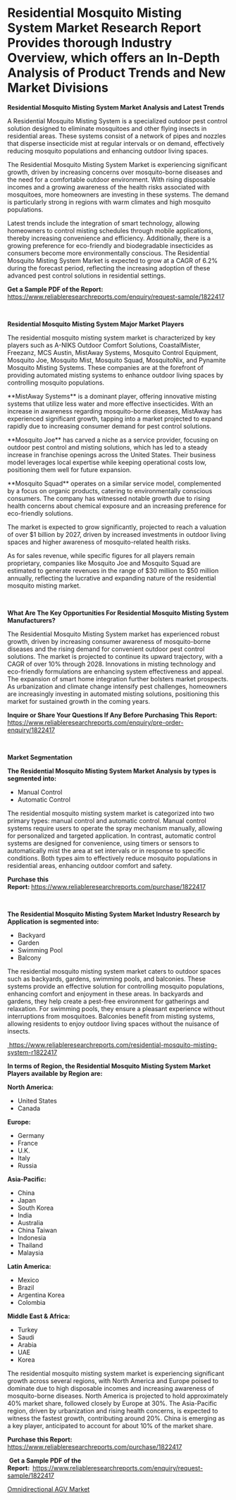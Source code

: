 <p><h1>Residential Mosquito Misting System Market Research Report Provides thorough Industry Overview, which offers an In-Depth Analysis of Product Trends and New Market Divisions</h1></p><p><strong>Residential Mosquito Misting System Market Analysis and Latest Trends</strong></p>
<p><p>A Residential Mosquito Misting System is a specialized outdoor pest control solution designed to eliminate mosquitoes and other flying insects in residential areas. These systems consist of a network of pipes and nozzles that disperse insecticide mist at regular intervals or on demand, effectively reducing mosquito populations and enhancing outdoor living spaces.</p><p>The Residential Mosquito Misting System Market is experiencing significant growth, driven by increasing concerns over mosquito-borne diseases and the need for a comfortable outdoor environment. With rising disposable incomes and a growing awareness of the health risks associated with mosquitoes, more homeowners are investing in these systems. The demand is particularly strong in regions with warm climates and high mosquito populations.</p><p>Latest trends include the integration of smart technology, allowing homeowners to control misting schedules through mobile applications, thereby increasing convenience and efficiency. Additionally, there is a growing preference for eco-friendly and biodegradable insecticides as consumers become more environmentally conscious. The Residential Mosquito Misting System Market is expected to grow at a CAGR of 6.2% during the forecast period, reflecting the increasing adoption of these advanced pest control solutions in residential settings.</p></p>
<p><strong>Get a Sample PDF of the Report:&nbsp;</strong> <a href="https://www.reliableresearchreports.com/enquiry/request-sample/1822417?utm_campaign=1950&utm_medium=2&utm_source=Github&utm_content=ia&utm_term=18022025&utm_id=residential-mosquito-misting-system">https://www.reliableresearchreports.com/enquiry/request-sample/1822417</a></p>
<p>&nbsp;</p>
<p><strong>Residential Mosquito Misting System Major Market Players</strong></p>
<p><p>The residential mosquito misting system market is characterized by key players such as A-NIKS Outdoor Comfort Solutions, CoastalMister, Freezanz, MCS Austin, MistAway Systems, Mosquito Control Equipment, Mosquito Joe, Mosquito Mist, Mosquito Squad, MosquitoNix, and Pynamite Mosquito Misting Systems. These companies are at the forefront of providing automated misting systems to enhance outdoor living spaces by controlling mosquito populations.</p><p>**MistAway Systems** is a dominant player, offering innovative misting systems that utilize less water and more effective insecticides. With an increase in awareness regarding mosquito-borne diseases, MistAway has experienced significant growth, tapping into a market projected to expand rapidly due to increasing consumer demand for pest control solutions.</p><p>**Mosquito Joe** has carved a niche as a service provider, focusing on outdoor pest control and misting solutions, which has led to a steady increase in franchise openings across the United States. Their business model leverages local expertise while keeping operational costs low, positioning them well for future expansion.</p><p>**Mosquito Squad** operates on a similar service model, complemented by a focus on organic products, catering to environmentally conscious consumers. The company has witnessed notable growth due to rising health concerns about chemical exposure and an increasing preference for eco-friendly solutions.</p><p>The market is expected to grow significantly, projected to reach a valuation of over $1 billion by 2027, driven by increased investments in outdoor living spaces and higher awareness of mosquito-related health risks.</p><p>As for sales revenue, while specific figures for all players remain proprietary, companies like Mosquito Joe and Mosquito Squad are estimated to generate revenues in the range of $30 million to $50 million annually, reflecting the lucrative and expanding nature of the residential mosquito misting market.</p></p>
<p>&nbsp;</p>
<p><strong>What Are The Key Opportunities For Residential Mosquito Misting System Manufacturers?</strong></p>
<p><p>The Residential Mosquito Misting System market has experienced robust growth, driven by increasing consumer awareness of mosquito-borne diseases and the rising demand for convenient outdoor pest control solutions. The market is projected to continue its upward trajectory, with a CAGR of over 10% through 2028. Innovations in misting technology and eco-friendly formulations are enhancing system effectiveness and appeal. The expansion of smart home integration further bolsters market prospects. As urbanization and climate change intensify pest challenges, homeowners are increasingly investing in automated misting solutions, positioning this market for sustained growth in the coming years.</p></p>
<p><strong>Inquire or Share Your Questions If Any Before Purchasing This Report:</strong> <a href="https://www.reliableresearchreports.com/enquiry/pre-order-enquiry/1822417?utm_campaign=1950&utm_medium=2&utm_source=Github&utm_content=ia&utm_term=18022025&utm_id=residential-mosquito-misting-system">https://www.reliableresearchreports.com/enquiry/pre-order-enquiry/1822417</a></p>
<p>&nbsp;</p>
<p><strong>Market Segmentation</strong></p>
<p><strong>The Residential Mosquito Misting System Market Analysis by types is segmented into:</strong></p>
<p><ul><li>Manual Control</li><li>Automatic Control</li></ul></p>
<p><p>The residential mosquito misting system market is categorized into two primary types: manual control and automatic control. Manual control systems require users to operate the spray mechanism manually, allowing for personalized and targeted application. In contrast, automatic control systems are designed for convenience, using timers or sensors to automatically mist the area at set intervals or in response to specific conditions. Both types aim to effectively reduce mosquito populations in residential areas, enhancing outdoor comfort and safety.</p></p>
<p><strong>Purchase this Report:&nbsp;</strong><a href="https://www.reliableresearchreports.com/purchase/1822417?utm_campaign=1950&utm_medium=2&utm_source=Github&utm_content=ia&utm_term=18022025&utm_id=residential-mosquito-misting-system">https://www.reliableresearchreports.com/purchase/1822417</a></p>
<p>&nbsp;</p>
<p><strong>The Residential Mosquito Misting System Market Industry Research by Application is segmented into:</strong></p>
<p><ul><li>Backyard</li><li>Garden</li><li>Swimming Pool</li><li>Balcony</li></ul></p>
<p><p>The residential mosquito misting system market caters to outdoor spaces such as backyards, gardens, swimming pools, and balconies. These systems provide an effective solution for controlling mosquito populations, enhancing comfort and enjoyment in these areas. In backyards and gardens, they help create a pest-free environment for gatherings and relaxation. For swimming pools, they ensure a pleasant experience without interruptions from mosquitoes. Balconies benefit from misting systems, allowing residents to enjoy outdoor living spaces without the nuisance of insects.</p></p>
<p><a href="https://www.reliableresearchreports.com/residential-mosquito-misting-system-r1822417?utm_campaign=1950&utm_medium=2&utm_source=Github&utm_content=ia&utm_term=18022025&utm_id=residential-mosquito-misting-system">&nbsp;https://www.reliableresearchreports.com/residential-mosquito-misting-system-r1822417</a></p>
<p><strong>In terms of Region, the Residential Mosquito Misting System Market Players available by Region are:</strong></p>
<p>
    <p> <strong> North America: </strong>
        <ul>
            <li>United States</li>
            <li>Canada</li>
        </ul>
        </p> 
    <p> <strong> Europe: </strong>
        <ul>
            <li>Germany</li>
            <li>France</li>
            <li>U.K.</li>
            <li>Italy</li>
            <li>Russia</li>
        </ul>
        </p> 
    <p> <strong> Asia-Pacific: </strong>
        <ul>
            <li>China</li>
            <li>Japan</li>
            <li>South Korea</li>
            <li>India</li>
            <li>Australia</li>
            <li>China Taiwan</li>
            <li>Indonesia</li>
            <li>Thailand</li>
            <li>Malaysia</li>
        </ul>
        </p> 
    <p> <strong> Latin America: </strong>
        <ul>
            <li>Mexico</li>
            <li>Brazil</li>
            <li>Argentina Korea</li>
            <li>Colombia</li>
        </ul>
        </p> 
    <p> <strong> Middle East & Africa: </strong>
        <ul>
            <li>Turkey</li>
            <li>Saudi</li>
            <li>Arabia</li>
            <li>UAE</li>
            <li>Korea</li>
        </ul>
    </p>
    </p>
<p><p>The residential mosquito misting system market is experiencing significant growth across several regions, with North America and Europe poised to dominate due to high disposable incomes and increasing awareness of mosquito-borne diseases. North America is projected to hold approximately 40% market share, followed closely by Europe at 30%. The Asia-Pacific region, driven by urbanization and rising health concerns, is expected to witness the fastest growth, contributing around 20%. China is emerging as a key player, anticipated to account for about 10% of the market share.</p></p>
<p><strong>Purchase this Report: </strong><a href="https://www.reliableresearchreports.com/purchase/1822417?utm_campaign=1950&utm_medium=2&utm_source=Github&utm_content=ia&utm_term=18022025&utm_id=residential-mosquito-misting-system">https://www.reliableresearchreports.com/purchase/1822417</a></p>
<p>&nbsp;<strong>Get a Sample PDF of the Report:&nbsp;&nbsp;</strong><a href="https://www.reliableresearchreports.com/enquiry/request-sample/1822417?utm_campaign=1950&utm_medium=2&utm_source=Github&utm_content=ia&utm_term=18022025&utm_id=residential-mosquito-misting-system">https://www.reliableresearchreports.com/enquiry/request-sample/1822417</a></p>
<p><strong></strong></p>
<p><p><a href="https://github.com/OlenFleming68/Market-Research-Report-List-1/blob/main/omnidirectional-agv-market.md?utm_campaign=1950&utm_medium=2&utm_source=Github&utm_content=ia&utm_term=18022025&utm_id=residential-mosquito-misting-system">Omnidirectional AGV Market</a></p></p>
